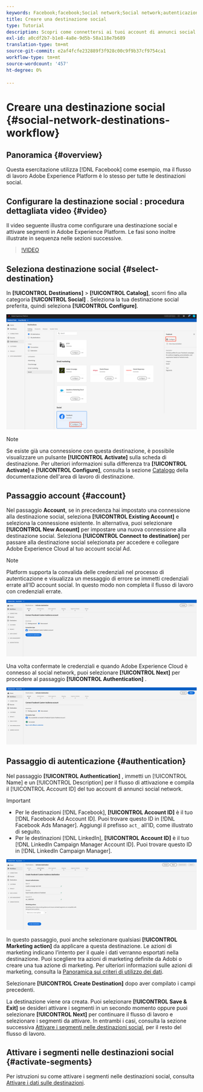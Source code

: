 ```yaml
---
keywords: Facebook;facebook;Social network;Social network;autenticazione social;autenticazione social network
title: Creare una destinazione social
type: Tutorial
description: Scopri come connettersi ai tuoi account di annunci social in Adobe Experience Platform.
exl-id: a0cdf2b7-b1e8-4a8e-9d5b-58a118e7b689
translation-type: tm+mt
source-git-commit: e2af4fcfe232889f3f928c00c9f9b37cf9754ca1
workflow-type: tm+mt
source-wordcount: '457'
ht-degree: 0%

---
```


# Creare una destinazione social {#social-network-destinations-workflow}

## Panoramica {#overview}

Questa esercitazione utilizza [!DNL Facebook] come esempio, ma il flusso di lavoro Adobe Experience Platform è lo stesso per tutte le destinazioni social.

## Configurare la destinazione social : procedura dettagliata video {#video}

Il video seguente illustra come configurare una destinazione social e attivare segmenti in Adobe Experience Platform. Le fasi sono inoltre illustrate in sequenza nelle sezioni successive.

>[!VIDEO](https://video.tv.adobe.com/v/332599/?quality=12&learn=on&captions=eng)

## Seleziona destinazione social {#select-destination}

In **[!UICONTROL Destinations]** > **[!UICONTROL Catalog]**, scorri fino alla categoria **[!UICONTROL Social]** . Seleziona la tua destinazione social preferita, quindi seleziona **[!UICONTROL Configure]**.

![Connessione alla destinazione social](../../assets/catalog/social/workflow/catalog.png)

>[!NOTE]
>
>Se esiste già una connessione con questa destinazione, è possibile visualizzare un pulsante **[!UICONTROL Activate]** sulla scheda di destinazione. Per ulteriori informazioni sulla differenza tra **[!UICONTROL Activate]** e **[!UICONTROL Configure]**, consulta la sezione [Catalogo](../../ui/destinations-workspace.md#catalog) della documentazione dell&#39;area di lavoro di destinazione.

## Passaggio account {#account}

Nel passaggio **Account**, se in precedenza hai impostato una connessione alla destinazione social, seleziona **[!UICONTROL Existing Account]** e seleziona la connessione esistente. In alternativa, puoi selezionare **[!UICONTROL New Account]** per impostare una nuova connessione alla destinazione social. Seleziona **[!UICONTROL Connect to destination]** per passare alla destinazione social selezionata per accedere e collegare Adobe Experience Cloud al tuo account social Ad.

>[!NOTE]
>
>Platform supporta la convalida delle credenziali nel processo di autenticazione e visualizza un messaggio di errore se immetti credenziali errate all’ID account social. In questo modo non completa il flusso di lavoro con credenziali errate.

![Connessione alla destinazione social - passaggio di autenticazione](../../assets/catalog/social/workflow/pre-connect.png)

Una volta confermate le credenziali e quando Adobe Experience Cloud è connesso al social network, puoi selezionare **[!UICONTROL Next]** per procedere al passaggio **[!UICONTROL Authentication]** .

![Credenziali confermate](../../assets/catalog/social/workflow/post-connect.png)

## Passaggio di autenticazione {#authentication}

Nel passaggio **[!UICONTROL Authentication]** , immetti un [!UICONTROL Name] e un [!UICONTROL Description] per il flusso di attivazione e compila il [!UICONTROL Account ID] del tuo account di annunci social network.

>[!IMPORTANT]
>
> * Per le destinazioni [!DNL Facebook], **[!UICONTROL Account ID]** è il tuo [!DNL Facebook Ad Account ID]. Puoi trovare questo ID in [!DNL Facebook Ads Manager]. Aggiungi il prefisso `act_` all’ID, come illustrato di seguito.
> * Per le destinazioni [!DNL LinkedIn], **[!UICONTROL Account ID]** è il tuo [!DNL LinkedIn Campaign Manager Account ID]. Puoi trovare questo ID in [!DNL LinkedIn Campaign Manager].


![Connessione alla destinazione social - passaggio di autenticazione](../../assets/catalog/social/workflow/authentication.png)

In questo passaggio, puoi anche selezionare qualsiasi **[!UICONTROL Marketing action]** da applicare a questa destinazione. Le azioni di marketing indicano l’intento per il quale i dati verranno esportati nella destinazione. Puoi scegliere tra azioni di marketing definite da Adobi o creare una tua azione di marketing. Per ulteriori informazioni sulle azioni di marketing, consulta la [Panoramica sui criteri di utilizzo dei dati](../../../data-governance/policies/overview.md).

Selezionare **[!UICONTROL Create Destination]** dopo aver compilato i campi precedenti.

La destinazione viene ora creata. Puoi selezionare **[!UICONTROL Save & Exit]** se desideri attivare i segmenti in un secondo momento oppure puoi selezionare **[!UICONTROL Next]** per continuare il flusso di lavoro e selezionare i segmenti da attivare. In entrambi i casi, consulta la sezione successiva [Attivare i segmenti nelle destinazioni social](#activate-segments), per il resto del flusso di lavoro.

## Attivare i segmenti nelle destinazioni social {#activate-segments}

Per istruzioni su come attivare i segmenti nelle destinazioni social, consulta [Attivare i dati sulle destinazioni](../../ui/activate-destinations.md).
